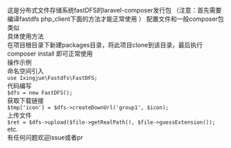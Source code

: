 这是分布式文件存储系统fastDFS的laravel-composer发行包 （注意：首先需要编译fastdfs php_client下面的方法才能正常使用 ） 
    配置文件和一般composer包类似  
    具体使用方法  
        在项目根目录下新建packages目录，将此项目clone到该目录，最后执行composer install 即可正常使用    
         操作示例    
              命名空间引入    
             `use Ixingjue\Fastdfs\FastDFS;`           
              代码编写     
             `$dfs = new FastDFS();`  
              获取下载链接    
             `$tmp['icon'] = $dfs->createDownUrl('group1', $icon);`  
              上传文件    
             `$ret = $dfs->upload($file->getRealPath(), $file->guessExtension());`  
              etc.    
    有任何问题欢迎issue或者pr  
